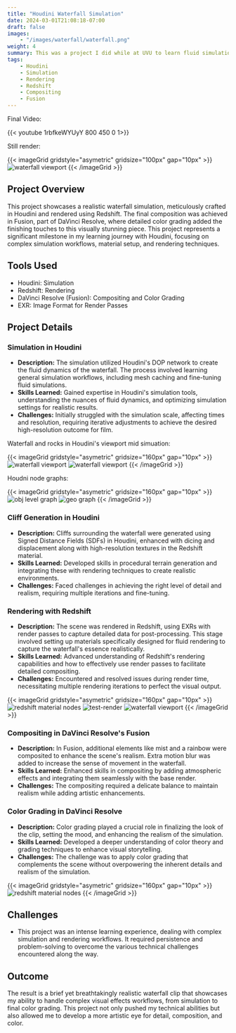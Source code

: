 ```yaml
---
title: "Houdini Waterfall Simulation"
date: 2024-03-01T21:08:18-07:00
draft: false
images:
    - "/images/waterfall/waterfall.png"
weight: 4
summary: This was a project I did while at UVU to learn fluid simulations in Houdini in addition to rendering and compositing.
tags:
    - Houdini
    - Simulation
    - Rendering
    - Redshift
    - Compositing
    - Fusion
---
```


Final Video:

{{< youtube 1rbfkeWYUyY 800 450 0 1>}}  

Still render:

{{< imageGrid gridstyle="asymetric" gridsize="100px" gap="10px" >}}
  ![waterfall viewport](/images/waterfall/waterfall.png)
{{< /imageGrid >}}

## Project Overview
This project showcases a realistic waterfall simulation, meticulously crafted in Houdini and rendered using Redshift. The final composition was achieved in Fusion, part of DaVinci Resolve, where detailed color grading added the finishing touches to this visually stunning piece. This project represents a significant milestone in my learning journey with Houdini, focusing on complex simulation workflows, material setup, and rendering techniques.

## Tools Used
- Houdini: Simulation
- Redshift: Rendering
- DaVinci Resolve (Fusion): Compositing and Color Grading
- EXR: Image Format for Render Passes

## Project Details

### Simulation in Houdini
- **Description:** The simulation utilized Houdini's DOP network to create the fluid dynamics of the waterfall. The process involved learning general simulation workflows, including mesh caching and fine-tuning fluid simulations.
- **Skills Learned:** Gained expertise in Houdini's simulation tools, understanding the nuances of fluid dynamics, and optimizing simulation settings for realistic results.
- **Challenges:** Initially struggled with the simulation scale, affecting times and resolution, requiring iterative adjustments to achieve the desired high-resolution outcome for film.

Waterfall and rocks in Houdini's viewport mid simuation:

{{< imageGrid gridstyle="asymetric" gridsize="160px" gap="10px" >}}
  ![waterfall viewport](/images/waterfall/waterfall-viewport-01.jpg)
  ![waterfall viewport](/images/waterfall/waterfall-viewport-02.jpg)
{{< /imageGrid >}}

Houdni node graphs:

{{< imageGrid gridstyle="asymetric" gridsize="160px" gap="10px" >}}
  ![obj level graph](/images/waterfall/waterfall-graph-01.jpg)
  ![geo graph](/images/waterfall/waterfall-graph-02.jpg)
{{< /imageGrid >}}

### Cliff Generation in Houdini
- **Description:** Cliffs surrounding the waterfall were generated using Signed Distance Fields (SDFs) in Houdini, enhanced with dicing and displacement along with high-resolution textures in the Redshift material.
- **Skills Learned:** Developed skills in procedural terrain generation and integrating these with rendering techniques to create realistic environments.
- **Challenges:** Faced challenges in achieving the right level of detail and realism, requiring multiple iterations and fine-tuning.

### Rendering with Redshift
- **Description:** The scene was rendered in Redshift, using EXRs with render passes to capture detailed data for post-processing. This stage involved setting up materials specifically designed for fluid rendering to capture the waterfall's essence realistically.
- **Skills Learned:** Advanced understanding of Redshift's rendering capabilities and how to effectively use render passes to facilitate detailed compositing.
- **Challenges:** Encountered and resolved issues during render time, necessitating multiple rendering iterations to perfect the visual output.

{{< imageGrid gridstyle="asymetric" gridsize="160px" gap="10px" >}}
  ![redshift material nodes](/images/waterfall/waterfall-redshift-materials.jpg)
  ![test-render](/images/waterfall/waterfall-rock-render.jpg)
  ![waterfall viewport](/images/waterfall/waterfall.png)
{{< /imageGrid >}}

### Compositing in DaVinci Resolve's Fusion
- **Description:** In Fusion, additional elements like mist and a rainbow were composited to enhance the scene's realism. Extra motion blur was added to increase the sense of movement in the waterfall.
- **Skills Learned:** Enhanced skills in compositing by adding atmospheric effects and integrating them seamlessly with the base render.
- **Challenges:** The compositing required a delicate balance to maintain realism while adding artistic enhancements.

### Color Grading in DaVinci Resolve
- **Description:** Color grading played a crucial role in finalizing the look of the clip, setting the mood, and enhancing the realism of the simulation.
- **Skills Learned:** Developed a deeper understanding of color theory and grading techniques to enhance visual storytelling.
- **Challenges:** The challenge was to apply color grading that complements the scene without overpowering the inherent details and realism of the simulation.

{{< imageGrid gridstyle="asymetric" gridsize="160px" gap="10px" >}}
  ![redshift material nodes](/images/waterfall/waterfall-resolve.jpg)
{{< /imageGrid >}}

## Challenges
- This project was an intense learning experience, dealing with complex simulation and rendering workflows. It required persistence and problem-solving to overcome the various technical challenges encountered along the way.

## Outcome
The result is a brief yet breathtakingly realistic waterfall clip that showcases my ability to handle complex visual effects workflows, from simulation to final color grading. This project not only pushed my technical abilities but also allowed me to develop a more artistic eye for detail, composition, and color.

